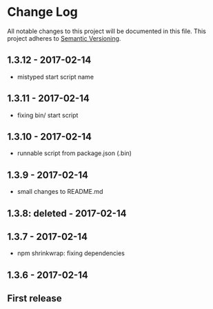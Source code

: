 # Change Log

All notable changes to this project will be documented in this file.
This project adheres to [Semantic Versioning](http://semver.org/).

## 1.3.12 - 2017-02-14

- mistyped start script name

## 1.3.11 - 2017-02-14

- fixing bin/ start script

## 1.3.10 - 2017-02-14

- runnable script from package.json (.bin)

## 1.3.9 - 2017-02-14

- small changes to README.md

## 1.3.8: deleted - 2017-02-14

## 1.3.7 - 2017-02-14

- npm shrinkwrap: fixing dependencies

## 1.3.6 - 2017-02-14

## First release
